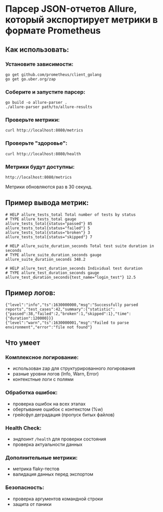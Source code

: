 

# Парсер JSON-отчетов Allure, который экспортирует метрики в формате Prometheus

## Как использовать:
### Установите зависимости:

    go get github.com/prometheus/client_golang
    go get go.uber.org/zap

### Соберите и запустите парсер:

    go build -o allure-parser .
    ./allure-parser path/to/allure-results

### Проверьте метрики:

    curl http://localhost:8080/metrics

### Проверьте "здоровье":

    curl http://localhost:8080/health

### Метрики будут доступны:

    http://localhost:8080/metrics

Метрики обновляются раз в 30 секунд.

## Пример вывода метрик:

    # HELP allure_tests_total Total number of tests by status
    # TYPE allure_tests_total gauge
    allure_tests_total{status="passed"} 85
    allure_tests_total{status="failed"} 5
    allure_tests_total{status="broken"} 3
    allure_tests_total{status="skipped"} 7
    
    # HELP allure_suite_duration_seconds Total test suite duration in seconds
    # TYPE allure_suite_duration_seconds gauge
    allure_suite_duration_seconds 348.2
    
    # HELP allure_test_duration_seconds Individual test duration
    # TYPE allure_test_duration_seconds gauge
    allure_test_duration_seconds{test_name="login_test"} 12.5

## Пример логов:

    {"level":"info","ts":1630000000,"msg":"Successfully parsed reports","test_cases":42,"summary":{"statistic":{"passed":38,"failed":2,"broken":1,"skipped":1},"time":{"duration":120000}}}
    {"level":"warn","ts":1630000001,"msg":"Failed to parse environment","error":"file not found"}

## Что умеет
### Комплексное логирование:

 - использован zap для структурированного логирования 
 - разные уровни логов (Info, Warn, Error)
 - контекстные логи с полями

### Обработка ошибок:

 - проверка ошибок на всех этапах 
 - обертывание ошибок с контекстом (%w)
 - грейсфул деградация (пропуск битых файлов)

### Health Check:

 - эндпоинт `/health` для проверки состояния 
 - проверка актуальности данных

### Дополнительные метрики:

 - метрика flaky-тестов 
 - валидация данных перед экспортом

### Безопасность:

 - проверка аргументов командной строки
 - защита от паники

